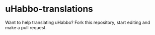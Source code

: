 # uHabbo-translations
Want to help translating uHabbo?
Fork this repository, start editing and make a pull request.
